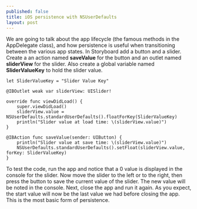 ```yaml
---
published: false
title: iOS persistence with NSUserDefaults
layout: post
---
```

We are going to talk about the app lifecycle (the famous methods in the AppDelegate class), and how persistence is useful when transitioning between the various app states. In Storyboard add a button and a slider. Create a an action named __saveValue__ for the button and an outlet named __sliderView__ for the slider. Also create a global variable named __SliderValueKey__ to hold the slider value.

    let SliderValueKey = "Slider Value Key"
    
    @IBOutlet weak var sliderView: UISlider!
    
    override func viewDidLoad() {
        super.viewDidLoad()
        sliderView.value = NSUserDefaults.standardUserDefaults().floatForKey(SliderValueKey)
        println("Slider value at load time: \(sliderView.value)")
    }
    
    @IBAction func saveValue(sender: UIButton) {
        println("Slider value at save time: \(sliderView.value)")
        NSUserDefaults.standardUserDefaults().setFloat(sliderView.value, forKey: SliderValueKey)
    }

To test the code, run the app and notice that a 0 value is displayed in the console for the slider. Now move the slider to the left or to the right, then press the button to save the current value of the slider. The new value will be noted in the console. Next, close the app and run it again. As you expect, the start value will now be the last value we had before closing the app. This is the most basic form of persistence.